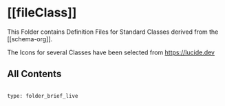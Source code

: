 # [[fileClass]] 

This Folder contains Definition Files for Standard Classes 
derived from the [[schema-org]]. 

The Icons for several Classes have been selected from https://lucide.dev 

## All Contents


```folderv
```

```ccard
type: folder_brief_live
```

